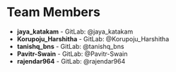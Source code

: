 # Team Members

- **jaya_katakam** - GitLab: @jaya_katakam
- **Korupoju_Harshitha** - GitLab: @Korupoju_Harshitha
- **tanishq_bns** - GitLab: @tanishq_bns
- **Pavitr-Swain** - GitLab: @Pavitr-Swain
- **rajendar964** - GitLab: @rajendar964